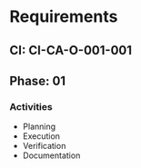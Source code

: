 # Requirements

## CI: CI-CA-O-001-001
## Phase: 01

### Activities
- Planning
- Execution
- Verification
- Documentation
